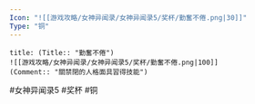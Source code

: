 ```yaml
---
Icon: "![[游戏攻略/女神异闻录/女神异闻录5/奖杯/勤奮不倦.png|30]]"
Type: "铜"
---
```

```ad-common-bronze-trophy
title: (Title:: "勤奮不倦")
![[游戏攻略/女神异闻录/女神异闻录5/奖杯/勤奮不倦.png|100]]
(Comment:: "關禁閉的人格面具習得技能")
```

#女神异闻录5 #奖杯 #铜
